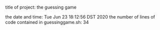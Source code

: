 
title of project: the guessing game 
 
the date and time: Tue Jun 23 18:12:56 DST 2020
the number of lines of code contained in guessinggame.sh: 34
